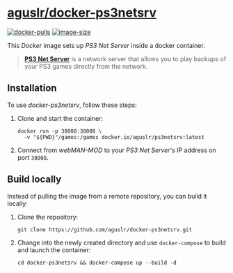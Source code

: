 [aguslr/docker-ps3netsrv][1]
============================

[![docker-pulls](https://img.shields.io/docker/pulls/aguslr/ps3netsrv)](https://hub.docker.com/r/aguslr/ps3netsrv) [![image-size](https://img.shields.io/docker/image-size/aguslr/ps3netsrv/latest)](https://hub.docker.com/r/aguslr/ps3netsrv)


This *Docker* image sets up *PS3 Net Server* inside a docker container.

> **[PS3 Net Server][2]** is a network server that allows you to play backups of
> your PS3 games directly from the network.


Installation
------------

To use *docker-ps3netsrv*, follow these steps:

1. Clone and start the container:

       docker run -p 38008:38008 \
         -v "${PWD}"/games:/games docker.io/aguslr/ps3netsrv:latest

2. Connect from *webMAN-MOD* to your *PS3 Net Server*'s IP address on port
   `38008`.


Build locally
-------------

Instead of pulling the image from a remote repository, you can build it locally:

1. Clone the repository:

       git clone https://github.com/aguslr/docker-ps3netsrv.git

2. Change into the newly created directory and use `docker-compose` to build and
   launch the container:

       cd docker-ps3netsrv && docker-compose up --build -d


[1]: https://github.com/aguslr/docker-ps3netsrv
[2]: https://github.com/aldostools/webMAN-MOD/tree/master/_Projects_/ps3netsrv
